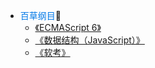 <!-- sidebar.md -->

- <font style="color:rgb(0 120 231);">百草纲目</font>📔
	- [《ECMAScript 6》](/notes/ECMAScript/ECMAPreview.md)
	- [《数据结构（JavaScript）》](/notes/dataStructure/)
	- [《软考》](/notes/programmerExamination/)

